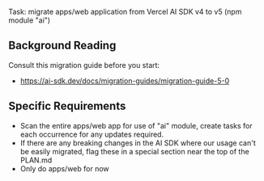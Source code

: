 Task: migrate apps/web application from Vercel AI SDK v4 to v5 (npm module "ai")

## Background Reading

Consult this migration guide before you start:

- https://ai-sdk.dev/docs/migration-guides/migration-guide-5-0

## Specific Requirements

- Scan the entire apps/web app for use of "ai" module, create tasks for each occurrence for any updates required.
- If there are any breaking changes in the AI SDK where our usage can't be easily migrated, flag these in a special section near the top of the PLAN.md
- Only do apps/web for now
